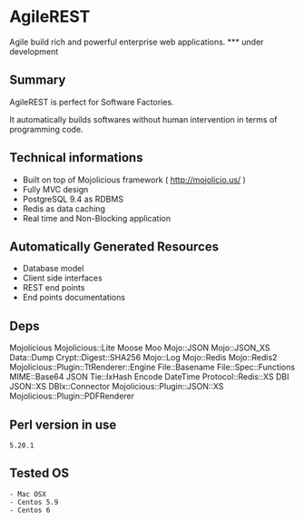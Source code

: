 # AgileREST

 Agile build rich and powerful enterprise web applications. *** under development

## Summary

 AgileREST is perfect for Software Factories.
 
 It automatically builds softwares without human intervention in terms of programming code.
 
## Technical informations

 * Built on top of Mojolicious framework ( http://mojolicio.us/ )
 * Fully MVC design
 * PostgreSQL 9.4 as RDBMS
 * Redis as data caching
 * Real time and Non-Blocking application

## Automatically Generated Resources

  * Database model
  * Client side interfaces
  * REST end points
  * End points documentations

  ## Deps

  Mojolicious Mojolicious::Lite Moose Moo Mojo::JSON Mojo::JSON_XS Data::Dump Crypt::Digest::SHA256 Mojo::Log Mojo::Redis Mojo::Redis2 Mojolicious::Plugin::TtRenderer::Engine File::Basename File::Spec::Functions MIME::Base64 JSON Tie::IxHash Encode DateTime Protocol::Redis::XS DBI
  JSON::XS DBIx::Connector Mojolicious::Plugin::JSON::XS Mojolicious::Plugin::PDFRenderer

  ## Perl version in use

  	5.20.1

  ## Tested OS

  	- Mac OSX
  	- Centos 5.9
  	- Centos 6

